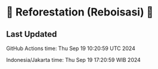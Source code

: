 
# 🌳 Reforestation (Reboisasi) 🌲

## Last Updated

GitHub Actions time: Thu Sep 19 10:20:59 UTC 2024

Indonesia/Jakarta time: Thu Sep 19 17:20:59 WIB 2024
